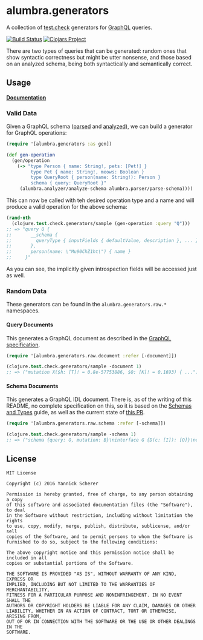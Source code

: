 # alumbra.generators

A collection of [test.check][tc] generators for [GraphQL][ql] queries.

[![Build Status](https://travis-ci.org/alumbra/alumbra.generators.svg?branch=master)](https://travis-ci.org/alumbra/alumbra.generators)
[![Clojars Project](https://img.shields.io/clojars/v/alumbra/generators.svg)](https://clojars.org/alumbra/generators)

[tc]: https://github.com/clojure/test.check
[ql]: http://graphql.org/

There are two types of queries that can be generated: random ones that show
syntactic correctness but might be utter nonsense, and those based on an
analyzed schema, being both syntactically and semantically correct.

## Usage

__[Documentation](https://alumbra.github.io/alumbra.generators/)__

### Valid Data

Given a GraphQL schema ([parsed][alumbra-parser] and
[analyzed][alumbra-analyzer]), we can build a generator for GraphQL operations:

```clojure
(require '[alumbra.generators :as gen])

(def gen-operation
  (gen/operation
    (-> "type Person { name: String!, pets: [Pet!] }
         type Pet { name: String!, meows: Boolean }
         type QueryRoot { person(name: String!): Person }
         schema { query: QueryRoot }"
     (alumbra.analyzer/analyze-schema alumbra.parser/parse-schema))))
```

This can now be called with teh desired operation type and a name and will
produce a valid operation for the above schema:

```clojure
(rand-nth
  (clojure.test.check.generators/sample (gen-operation :query "Q")))
;; => "query Q {
;;       __schema {
;;         queryType { inputFields { defaultValue, description }, ... }
;;       },
;;       person(name: \"Mu90ChZ1ht\") { name }
;;     }"
```

As you can see, the implicitly given introspection fields will be accessed
just as well.

[alumbra-parser]: https://github.com/alumbra/alumbra.parser
[alumbra-analyzer]: https://github.com/alumbra/alumbra.analyzer

### Random Data

These generators can be found in the `alumbra.generators.raw.*` namespaces.

#### Query Documents

This generates a GraphQL document as described in the [GraphQL
specification][ql-spec].

```clojure
(require '[alumbra.generators.raw.document :refer [-document]])

(clojure.test.check.generators/sample -document 1)
;; => ("mutation X($h: [T]! = 0.8e-57753886, $Q: [K]! = 0.1693) { ...")
```

[ql-spec]: https://facebook.github.io/graphql/

#### Schema Documents

This generates a GraphQL IDL document. There is, as of the writing of this
README, no complete specification on this, so it is based on the [Schemas and
Types](http://graphql.org/learn/schema/) guide, as well as the current state of
[this PR](https://github.com/facebook/graphql/pull/90).

```clojure
(require '[alumbra.generators.raw.schema :refer [-schema]])

(clojure.test.check.generators/sample -schema 1)
;; => ("schema {query: O, mutation: B}\ninterface G {D(c: [I]): [O]}\nenum F {O}")
```

## License

```
MIT License

Copyright (c) 2016 Yannick Scherer

Permission is hereby granted, free of charge, to any person obtaining a copy
of this software and associated documentation files (the "Software"), to deal
in the Software without restriction, including without limitation the rights
to use, copy, modify, merge, publish, distribute, sublicense, and/or sell
copies of the Software, and to permit persons to whom the Software is
furnished to do so, subject to the following conditions:

The above copyright notice and this permission notice shall be included in all
copies or substantial portions of the Software.

THE SOFTWARE IS PROVIDED "AS IS", WITHOUT WARRANTY OF ANY KIND, EXPRESS OR
IMPLIED, INCLUDING BUT NOT LIMITED TO THE WARRANTIES OF MERCHANTABILITY,
FITNESS FOR A PARTICULAR PURPOSE AND NONINFRINGEMENT. IN NO EVENT SHALL THE
AUTHORS OR COPYRIGHT HOLDERS BE LIABLE FOR ANY CLAIM, DAMAGES OR OTHER
LIABILITY, WHETHER IN AN ACTION OF CONTRACT, TORT OR OTHERWISE, ARISING FROM,
OUT OF OR IN CONNECTION WITH THE SOFTWARE OR THE USE OR OTHER DEALINGS IN THE
SOFTWARE.
```
